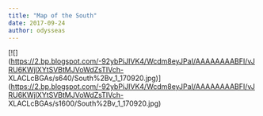```yaml
---
title: "Map of the South"
date: 2017-09-24
author: odysseas
---
```


[![](https://2.bp.blogspot.com/-92ybPiJIVK4/Wcdm8eyJPaI/AAAAAAAABFI/vJRU6KWjlXYtSVBtMJVoWdZsTIVch-
XLACLcBGAs/s640/South%2Bv_1_170920.jpg)](https://2.bp.blogspot.com/-92ybPiJIVK4/Wcdm8eyJPaI/AAAAAAAABFI/vJRU6KWjlXYtSVBtMJVoWdZsTIVch-
XLACLcBGAs/s1600/South%2Bv_1_170920.jpg)



